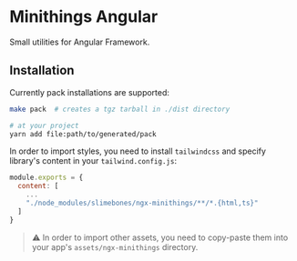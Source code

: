 # Minithings Angular

Small utilities for Angular Framework.

## Installation

Currently pack installations are supported:
```sh
make pack  # creates a tgz tarball in ./dist directory

# at your project
yarn add file:path/to/generated/pack
```

In order to import styles, you need to install `tailwindcss` and specify
library's content in your `tailwind.config.js`:
```js
module.exports = {
  content: [
    ...
    "./node_modules/slimebones/ngx-minithings/**/*.{html,ts}"
  ]
}
```

> ⚠️ In order to import other assets, you need to copy-paste them into your
> app's `assets/ngx-minithings` directory.
